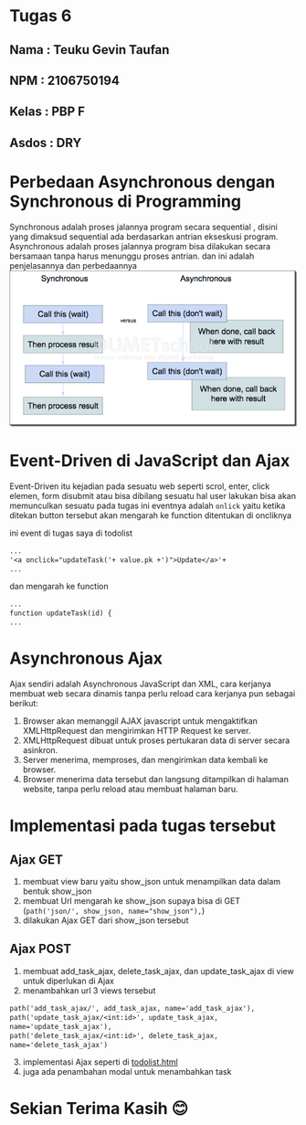 # Tugas 6
## Nama  : Teuku Gevin Taufan
## NPM   : 2106750194
## Kelas : PBP F
## Asdos : DRY

# Perbedaan Asynchronous dengan Synchronous di Programming
Synchronous adalah proses jalannya program secara sequential , disini yang dimaksud sequential ada berdasarkan antrian ekseskusi program.
Asynchronous adalah proses jalannya program bisa dilakukan secara bersamaan tanpa harus menunggu proses antrian.
dan ini adalah penjelasannya dan perbedaannya
![alt text](./assets/asynchronous_synchronous.png "asynchronous_synchronous-image")

# Event-Driven di JavaScript dan Ajax
Event-Driven itu kejadian pada sesuatu web seperti scrol, enter, click elemen, form disubmit atau bisa dibilang sesuatu hal user lakukan
bisa akan memunculkan sesuatu
pada tugas ini eventnya adalah ```onlick``` yaitu ketika ditekan button tersebut akan mengarah ke function ditentukan di oncliknya

ini event di tugas saya di todolist
```
...
'<a onclick="updateTask('+ value.pk +')">Update</a>'+
...
```

dan mengarah ke function
```
...
function updateTask(id) {
...
```

# Asynchronous Ajax
Ajax sendiri adalah Asynchronous JavaScript dan XML, cara kerjanya membuat web secara dinamis tanpa perlu reload
cara kerjanya pun sebagai berikut:
1. Browser akan memanggil AJAX javascript untuk mengaktifkan XMLHttpRequest dan mengirimkan HTTP Request ke server. 
2. XMLHttpRequest dibuat untuk proses pertukaran data di server secara asinkron.
3. Server menerima, memproses, dan mengirimkan data kembali ke browser.  
4. Browser menerima data tersebut dan langsung ditampilkan di halaman website, tanpa perlu reload atau membuat halaman baru. 

# Implementasi pada tugas tersebut
## Ajax GET
1. membuat view baru yaitu show_json untuk menampilkan data dalam bentuk show_json
2. membuat Url mengarah ke show_json supaya bisa di GET (```path('json/', show_json, name="show_json"),```)
3. dilakukan Ajax GET dari show_json tersebut

## Ajax POST
1. membuat add_task_ajax, delete_task_ajax, dan update_task_ajax di view untuk diperlukan di Ajax
2. menambahkan url 3 views tersebut 
``` 
path('add_task_ajax/', add_task_ajax, name='add_task_ajax'),
path('update_task_ajax/<int:id>', update_task_ajax, name='update_task_ajax'),
path('delete_task_ajax/<int:id>', delete_task_ajax, name='delete_task_ajax')
```
3. implementasi Ajax seperti di [todolist.html](https://github.com/TGevinT/tugas2/blob/main/todolist/templates/todolist.html)
4. juga ada penambahan modal untuk menambahkan task

# Sekian Terima Kasih 😊